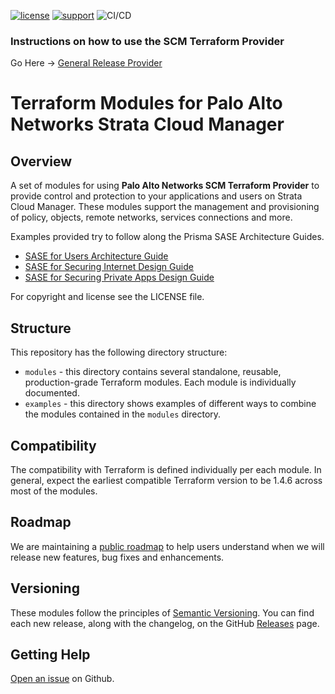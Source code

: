 [![license](https://img.shields.io/badge/license-MIT-blue.svg)](./LICENSE) [![support](https://img.shields.io/badge/Support%20Level-Community-yellowgreen)](./SUPPORT.md)
![CI/CD](https://github.com/PaloAltoNetworks/terraform-scm-access-modules/actions/workflows/ci.yml/badge.svg)


### Instructions on how to use the SCM Terraform Provider
Go Here &rarr; [General Release Provider](https://registry.terraform.io/providers/PaloAltoNetworks/scm/latest/docs)


# Terraform Modules for Palo Alto Networks Strata Cloud Manager


## Overview

A set of modules for using **Palo Alto Networks SCM Terraform Provider** to provide control and protection
to your applications and users on Strata Cloud Manager. These modules support the management and provisioning
of policy, objects, remote networks, services connections and more.

Examples provided try to follow along the Prisma SASE Architecture Guides.

* [SASE for Users Architecture Guide](https://www.paloaltonetworks.com/resources/guides/prisma-access-for-users-architecture-guide)
* [SASE for Securing Internet Design Guide ](https://www.paloaltonetworks.com/resources/guides/sase-securing-internet-design-guide)
* [SASE for Securing Private Apps Design Guide](https://www.paloaltonetworks.com/resources/guides/sase-securing-private-apps-design-guide)

For copyright and license see the LICENSE file.

## Structure

This repository has the following directory structure:

* `modules` - this directory contains several standalone, reusable, production-grade Terraform modules. Each module is individually documented.
* `examples` - this directory shows examples of different ways to combine the modules contained in the
  `modules` directory.

## Compatibility

The compatibility with Terraform is defined individually per each module. In general, expect the earliest compatible
Terraform version to be 1.4.6 across most of the modules.

## Roadmap

We are maintaining a [public roadmap](https://github.com/orgs/PaloAltoNetworks/projects/52/views/1) to help users understand when we will release new features, bug fixes and enhancements.

## Versioning

These modules follow the principles of [Semantic Versioning](http://semver.org/). You can find each new release,
along with the changelog, on the GitHub [Releases](https://github.com/PaloAltoNetworks/terraform-scm-access-modules/releases) page.

## Getting Help

[Open an issue](https://github.com/PaloAltoNetworks/terraform-scm-access-modules/issues) on Github.
